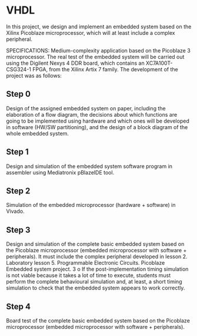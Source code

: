 # VHDL
In this project, we design and implement an embedded system based on the
Xilinx Picoblaze microprocessor, which will at least include a complex peripheral.

SPECIFICATIONS:
Medium-complexity application based on the Picoblaze 3 microprocessor.
The real test of the embedded system will be carried out using the Digilent Nexys 4 DDR board,
which contains an XC7A100T-CSG324-1 FPGA, from the Xilinx Artix 7 family.
The development of the project was as follows:

## Step 0

Design of the assigned embedded system on paper, including the elaboration of
a flow diagram, the decisions about which functions are going to be
implemented using hardware and which ones will be developed in software
(HW/SW partitioning), and the design of a block diagram of the whole
embedded system.

## Step 1

Design and simulation of the embedded system software program in assembler
using Mediatronix pBlazeIDE tool.

## Step 2

Simulation of the embedded microprocessor (hardware + software) in Vivado.

## Step 3

Design and simulation of the complete basic embedded system based on the
Picoblaze microprocessor (embedded microprocessor with software +
peripherals). It must include the complex peripheral developed in lesson 2.
Laboratory lesson 5. Programmable Electronic Circuits. Picoblaze Embedded system project. 3
o If the post-implementation timing simulation is not viable because it takes a lot
of time to execute, students must perform the complete behavioural simulation
and, at least, a short timing simulation to check that the embedded system
appears to work correctly.

## Step 4
Board test of the complete basic embedded system based on the Picoblaze
microprocessor (embedded microprocessor with software + peripherals).

